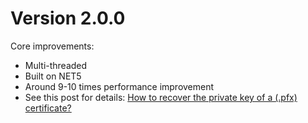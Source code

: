 # Version 2.0.0

Core improvements:
* Multi-threaded
* Built on NET5
* Around 9-10 times performance improvement
* See this post for details: [How to recover the private key of a (.pfx) certificate?](https://www.koskila.net/how-to-recover-the-private-key-of-a-pfx-certificate/)
